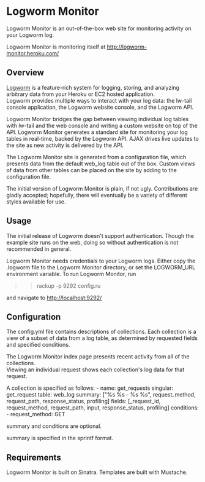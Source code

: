 Logworm Monitor
===============

Logworm Monitor is an out-of-the-box web site for monitoring activity on your Logworm log.

Logworm Monitor is monitoring itself at <http://logworm-monitor.heroku.com/>

Overview
--------

[Logworm](http://logworm.com) is a feature-rich system for logging, storing, and analyzing arbitrary data from your Heroku or EC2 hosted application.  
Logworm provides multiple ways to interact with your log data: the lw-tail console application, the Logworm website console, and
the Logworm API.  

Logworm Monitor bridges the gap between viewing individual log tables with lw-tail and the web console and writing a custom website
on top of the API.  Logworm Monitor generates a standard site for monitoring your log tables in real-time, backed by 
the Logworm API.  AJAX drives live updates to the site as new activity is delivered by the API.  

The Logworm Monitor site is generated from a configuration file, which presents data from the default web_log table out of the box.
Custom views of data from other tables can be placed on the site by adding to the configuration file.

The initial version of Logworm Monitor is plain, if not ugly.  Contributions are gladly accepted; hopefully, there will eventually be
a variety of different styles available for use.

Usage
-----

The initial release of Logworm doesn't support authentication.  Though the example site runs on the web, doing so without authentication
is not recommended in general.

Logworm Monitor needs credentials to your Logworm logs.  Either copy the .logworm file to the Logworm Monitor directory, 
or set the LOGWORM_URL environment variable.  To run Logworm Monitor, run
   
   >> rackup -p 9292 config.ru

and navigate to <http://localhost:9292/>

Configuration
-------------

The config.yml file contains descriptions of collections.  Each collection is
a view of a subset of data from a log table, as determined by requested fields
and specified conditions.  

The Logworm Monitor index page presents recent activity from all of the collections.  
Viewing an individual request shows each collection's log data
for that request.

A collection is specified as follows:
    - name: get_requests
      singular: get_request
      table: web_log
      summary: ["%s %s - %s %s", request_method, request_path, response_status, profiling]
      fields: [_request_id, request_method, request_path, input, response_status, profiling]
      conditions: 
        - request_method: GET

summary and conditions are optional.  

summary is specified in the sprintf format.

Requirements
------------

Logworm Monitor is built on Sinatra.  Templates are built with Mustache.  